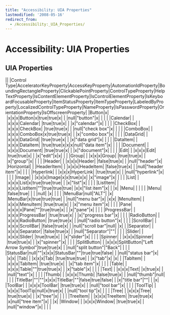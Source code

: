 ```yaml
---
title: "Accessibility: UIA Properties"
lastmodified: '2008-05-16'
redirect_from:
  - /Accessibility:_UIA_Properties/
---
```


Accessibility: UIA Properties
=============================

UIA Properties
--------------

||
|Control Type|AcceleratorKeyProperty|AccessKeyProperty|AutomationIdProperty|BoundingRectangleProperty|ClickablePointProperty|ControlTypeProperty|HelpTextProperty|IsContentElementProperty|IsControlElementProperty|IsKeyboardFocusableProperty|ItemStatusProperty|ItemTypeProperty|LabeledByProperty|LocalizedControlTypeProperty|NameProperty|IsPasswordProperty|OrientationProperty|IsOffscreenProperty|
|Button|x| |x|x|x|Button|x|true|true|x| | |null|"button"|x| | | |
|Calendar| | |x|x|x|Calendar| |true|true|x| | |x|"calendar"|x| | | |
|CheckBox| | |x|x|x|CheckBox| |true|true|x| | |null|"check box"|x| | | |
|ComboBox| | |x|x|x|ComboBox|x|true|true|x| | |x|"combo box"|x| | | |
|DataGrid| | |x|x|x|DataGrid| |true|true|x| | |x|"data grid"|x| | | |
|DataItem| | |x|x|x|DataItem| |true|true|x|x|x|null|"data item"|x| | | |
|Document| | |x|x|x|Document| |true|true|x| | |x|"document"|x| | | |
|Edit| | |x|x|x|Edit| |true|true|x| | |x|"edit"|x|x| | |
|Group| | |x|x|x|Group| |true|true|x| | |x|"group"|x| | | |
|Header| | |x|x|x|Header| |false|true|x| | |null|"header"|x| |Horizontal| |
|HeaderItem| | |x|x|x|HeadeItem| |false|true|x| | |null|"header item"|x| | | |
|Hyperlink| | |x|x|x|HyperLink| |true|true|x| | |null|"hyperlink"|x| | | |
|Image| | |x|x|x|Image|x|x|true|x|x| |x|"image"|x| | | |
|List| | |x|x|x|List|x|true|true|true| | |x|"list"|x| | | |
|ListItem| | |x|x|x|ListItem|""|true|true|true| |x|x|"list item"|x| | |x|
|Menu| | | | | |Menu| |false|true| | | |null| |x| | | |
|MenuBar|null|"ALT"| |x| |MenuBar|x|true|true|true| | |null|"menu bar"|x| |x|x|
|MenuItem| | |x|x|x|MenuItem| |true|true|x| | |x|"menu item"|x| | | |
|Pane| |x|x|x|x|Pane|""|true|true|x| | |x|"pane"|x| | | |
|ProgressBar| | |x|x|x|ProgressBar| |true|true|x| | |x|"progress bar"|x| | | |
|RadioButton| | |x|x|x|RadioButton| |true|true|x| | |null|"radio button"|x| | | |
|ScrollBar| | |x|x|x|ScrollBar| |false|true|x| | |null|"scroll bar"|null| |x| |
|Separator| | |x|x|x|Separator| |false|true|x| | |null|"Separator"|""| | | |
|Slider| | |x|x|x|Slider| |true|true|x| | |x|"slider"|x| | | |
|Spinner| | |x|x|x|Spinner| |true|true|x| | |x|"spinner"|x| | | |
|SplitButton| | |x|x|x|SplitButton|"Left Arrow Symbol"|true|true|x| | |null|"split button"|"Back"| | | |
|StatusBar|null|""|x|x|x|StatusBar|""|true|true|false| | |null|"status bar"|x| |x|x|
|Tab| | |x|x|x|Tab| |true|true|true| | |x|"tab"|x| |x| |
|TabItem| | |x|x|x|TabItem| |true|true|x| | |x|"tab item"|x| | | |
|Table| | |x|x|x|Table|""|true|true|x| | |x|"table"|x| | | |
|Text| | |x|x|x|Text| |x|true|x| | |null|"text"|x| | | |
|Thumb| | |x|x|x|Thumb| |false|true|x| | |null|"thumb"|null| | | |
|TitleBar|""|""|x|x|x|TitleBar|""|false|true|false| | |x|"title bar"|""| | |x|
|ToolBar| | |x|x|x|ToolBar| |true|true|x| | |null|"tool bar"|x| | | |
|ToolTip| | |x|x|x|ToolTip|null|x|true|x| | |null|"tool tip"|x| | | |
|Tree| | |x|x|x|Tree| |true|true|x| | |x|"tree"|x| | | |
|TreeItem| | |x|x|x|TreeItem| |true|true|x| |x|null|"tree item"|x| | |x|
|Window| | |x|x|x|Window| |true|true|x| | |null|"window"|x| | | |




